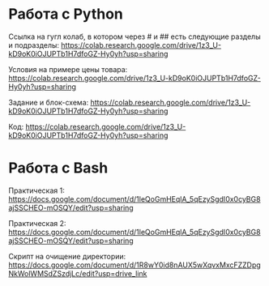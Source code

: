 # Работа с Python
Ссылка на гугл колаб, в котором через # и ## есть следующие разделы и подразделы: https://colab.research.google.com/drive/1z3_U-kD9oK0iOJUPTb1H7dfoGZ-Hy0yh?usp=sharing

 Условия на примере цены товара: https://colab.research.google.com/drive/1z3_U-kD9oK0iOJUPTb1H7dfoGZ-Hy0yh?usp=sharing
 
 Задание и блок-схема: https://colab.research.google.com/drive/1z3_U-kD9oK0iOJUPTb1H7dfoGZ-Hy0yh?usp=sharing
 
 Код: https://colab.research.google.com/drive/1z3_U-kD9oK0iOJUPTb1H7dfoGZ-Hy0yh?usp=sharing
 # Работа с Bash
  Практическая 1: https://docs.google.com/document/d/1leQoGmHEqlA_5qEzySgdI0x0cyBG8ajSSCHEO-mOSQY/edit?usp=sharing
  
  Практическая 2: https://docs.google.com/document/d/1leQoGmHEqlA_5qEzySgdI0x0cyBG8ajSSCHEO-mOSQY/edit?usp=sharing
  
  Скрипт на очищение директории: https://docs.google.com/document/d/1R8wY0id8nAUX5wXqvxMxcFZZDpgNkWolWMSdZSzdjLc/edit?usp=drive_link
